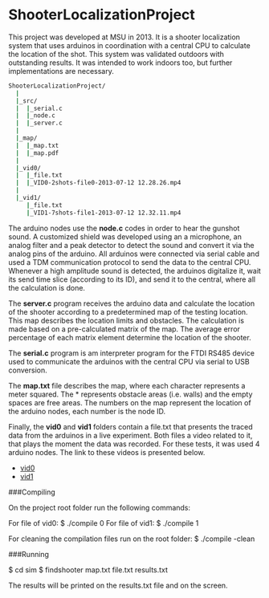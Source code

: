 # ShooterLocalizationProject
This project was developed at MSU in 2013. It is a shooter localization system that uses arduinos in coordination with a central CPU to calculate the location of the shot. This system was validated outdoors with outstanding results. It was intended to work indoors too, but further implementations are necessary.
```sh
ShooterLocalizationProject/
  |
  |_src/
  |  |_serial.c
  |  |_node.c
  |  |_server.c
  |
  |_map/
  |  |_map.txt
  |  |_map.pdf
  |
  |_vid0/
  |  |_file.txt
  |  |_VID0-2shots-file0-2013-07-12 12.28.26.mp4
  |
  |_vid1/
     |_file.txt
     |_VID1-7shots-file1-2013-07-12 12.32.11.mp4
```

The arduino nodes use the **node.c** codes in order to hear the gunshot sound. A customized shield was developed using an a microphone, an analog filter and a peak detector to detect the sound and convert it via the analog pins of the arduino. All arduinos were connected via serial cable and used a TDM communication protocol to send the data to the central CPU. Whenever a high amplitude sound is detected, the arduinos digitalize it, wait its send time slice (according to its ID), and send it to the central, where all the calculation is done.

The **server.c** program receives the arduino data and calculate the location of the shooter according to a predetermined map of the testing location. This map describes the location limits and obstacles. The calculation is made based on a pre-calculated matrix of the map. The average error percentage of each matrix element determine the location of the shooter.

The **serial.c** program is am interpreter program for the FTDI RS485 device used to communicate the arduinos with the central CPU via serial to USB conversion.

The **map.txt** file describes the map, where each character represents a meter squared. The * represents obstacle areas (i.e. walls) and the empty spaces are free areas. The numbers on the map represent the location of the arduino nodes, each number is the node ID.

Finally, the **vid0** and **vid1** folders contain a file.txt that presents the traced data from the arduinos in a live experiment. Both files a video related to it, that plays the moment the data was recorded. For these tests, it was used 4 arduino nodes. The link to these videos is presented below.
- <a href=https://www.youtube.com/embed/lFRdnB4KtSY>vid0</a>
- <a href=https://www.youtube.com/embed/P0RbY1kCd94>vid1</a>

###Compiling

On the project root folder run the following commands:

For file of vid0: $ ./compile 0 
For file of vid1: $ ./compile 1
 
For cleaning the compilation files run on the root folder:
$ ./compile -clean

###Running

$ cd sim
$ findshooter map.txt file.txt results.txt

The results will be printed on the results.txt file and on the screen.
